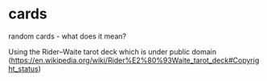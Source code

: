 # cards
random cards - what does it mean?

Using the Rider–Waite tarot deck which is under public domain (https://en.wikipedia.org/wiki/Rider%E2%80%93Waite_tarot_deck#Copyright_status)


